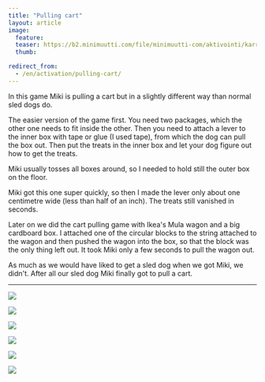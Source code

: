 ```yaml
---
title: "Pulling cart"
layout: article
image:
  feature:
  teaser: https://b2.minimuutti.com/file/minimuutti-com/aktivointi/karryn-vetaminen/DSC42890-245px.jpg
  thumb:

redirect_from:
  - /en/activation/pulling-cart/
---
```


In this game Miki is pulling a cart but in a slightly different way than normal sled dogs do.

The easier version of the game first. You need two packages, which the other one needs to fit inside the other. Then you need to attach a lever to the inner box with tape or glue (I used tape), from which the dog can pull the box out. Then put the treats in the inner box and let your dog figure out how to get the treats.

Miki usually tosses all boxes around, so I needed to hold still the outer box on the floor.

Miki got this one super quickly, so then I made the lever only about one centimetre wide (less than half of an inch). The treats still vanished in seconds.

Later on we did the cart pulling game with Ikea's Mula wagon and a big cardboard box. I attached one of the circular blocks to the string attached to the wagon and then pushed the wagon into the box, so that the block was the only thing left out. It took Miki only a few seconds to pull the wagon out.

As much as we would have liked to get a sled dog when we got Miki, we didn't. After all our sled dog Miki finally got to pull a cart.

---

![](https://b2.minimuutti.com/file/minimuutti-com/aktivointi/karryn-vetaminen/DSC29067_2-800px.jpg)

![](https://b2.minimuutti.com/file/minimuutti-com/aktivointi/karryn-vetaminen/DSC29055_2-800px.jpg)

![](https://b2.minimuutti.com/file/minimuutti-com/aktivointi/karryn-vetaminen/DSC42862-800px.jpg)

![](https://b2.minimuutti.com/file/minimuutti-com/aktivointi/karryn-vetaminen/DSC42890-800px.jpg)

![](https://b2.minimuutti.com/file/minimuutti-com/aktivointi/karryn-vetaminen/DSC42919-800px.jpg)

![](https://b2.minimuutti.com/file/minimuutti-com/aktivointi/karryn-vetaminen/DSC42929-800px.jpg)

